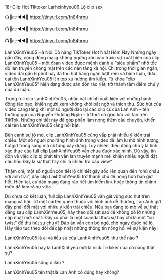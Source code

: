 18+Clip Hot Tiktoker Lanhxinhyeu06 Lộ clip sex

📺📱👉◄◄🔴  https://tinyurl.com/fn84hrnu

📺📱👉◄◄🔴  https://tinyurl.com/fn84hrnu

📺📱👉◄◄🔴  https://tinyurl.com/fn84hrnu



LanhXinhYeu05 Hà Nội: Cô nàng TikToker Hot Nhất Hôm Nay
Những ngày gần đây, cộng đồng mạng không ngừng xôn xao trước sự xuất hiện của clip LanhXinhYeu05 – một đoạn video được mệnh danh là "siêu phẩm" nhờ tốc độ lan truyền chóng mặt trên các nền tảng xã hội. Chỉ trong thời gian ngắn, video dài gần 6 phút này đã thu hút hàng ngàn lượt xem và bình luận, đưa cái tên LanhXinhYeu05 lên top xu hướng tìm kiếm. Từ khóa “clip LanhXinhYeu05” hiện đang được săn đón ráo riết, trở thành tâm điểm chú ý của dư luận.

Trong full clip LanhXinhYeu05, nhân vật chính xuất hiện với những hành động táo bạo, khiến người xem không khỏi bất ngờ và thích thú. Sức hút của video càng tăng khi một số người đào lại các clip cũ của Lan Anh – tên thường gọi của Nguyễn Phương Ngân – từ thời cô giao lưu với fan trên TikTok. Những chi tiết này đã góp phần làm nóng thêm câu chuyện, khiến cái tên LanhXinhYeu05 càng nổi bật.


Bên cạnh sự tò mò, clip LanhXinhYeu05 cũng vấp phải nhiều ý kiến trái chiều. Một số người cho rằng hình ảnh trong video đã làm lu mờ hình tượng hotgirl trong sáng mà cô từng xây dựng. Tuy nhiên, điều đáng chú ý là tính xác thực của full clip LanhXinhYeu05 vẫn chưa được xác minh. Dù vậy, tin đồn về việc clip bị phát tán vẫn lan truyền mạnh mẽ, khiến nhiều người đặt câu hỏi: Đây là sự thật hay chỉ là chiêu trò câu view?

Thậm chí, một số nguồn còn tiết lộ chi tiết gây sốc liên quan đến “chú cháu với anh trai”, đẩy clip LanhXinhYeu05 trở thành chủ đề nóng hơn bao giờ hết. Hiện tại, cư dân mạng đang ráo riết tìm kiếm link hoặc thông tin chính thức để làm rõ sự việc.

Dù chưa có kết luận, full clip LanhXinhYeu05 vẫn giữ vững sức hút trên mạng xã hội. Từ một cái tên quen thuộc với hình ảnh dễ thương, Lan Anh giờ đây phải đối mặt với nhiều ý kiến trái chiều. Nếu bạn đang tò mò về sự thật đằng sau clip LanhXinhYeu05, hãy theo dõi sát sao để không bỏ lỡ những cập nhật mới nhất. Đây có phải là một scandal thực sự hay chỉ là một “cú twist” để thu hút sự chú ý? Đáp án vẫn còn bỏ ngỏ, chờ ngày được hé lộ. Hãy tiếp tục theo dõi để cập nhật những thông tin nóng hổi về sự kiện này!

LanhXinhYeu05 là ai và tiểu sử của LanhXinhYeu05 như thế nào ? 

LanhXinhYeu05 hay là LanhXinhyeu mới là nick Tiktoker của cô nàng thật sự?

LanhXinhYeu05 sống ở đâu ?

LanhXinhYeu05 tên thật là Lan Anh có đúng hay không?

